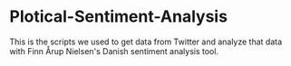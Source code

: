 # Plotical-Sentiment-Analysis
This is the scripts we used to get data from Twitter and analyze that data with Finn Årup Nielsen's Danish sentiment analysis tool.
